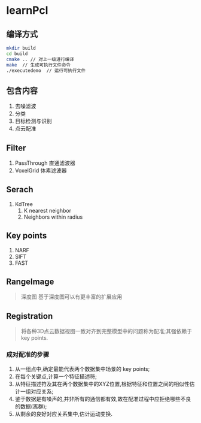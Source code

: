 # learnPcl

## 编译方式

```bash
mkdir build
cd build
cmake .. // 对上一级进行编译
make  // 生成可执行文件命令
./executedemo  // 运行可执行文件
```

## 包含内容

1. 去噪滤波
2. 分类
3. 目标检测与识别
4. 点云配准

## Filter

1. PassThrough 直通滤波器
2. VoxelGrid   体素滤波器

## Serach

1. KdTree
   1. K nearest neighbor
   2. Neighbors within radius

## Key points

1. NARF
2. SIFT
3. FAST

## RangeImage

> 深度图
> 基于深度图可以有更丰富的扩展应用

## Registration

> 将各种3D点云数据视图一致对齐到完整模型中的问题称为配准;其强依赖于 key points.

### 成对配准的步骤

1. 从一组点中,确定最能代表两个数据集中场景的 key points;
2. 在每个关键点,计算一个特征描述符;
3. 从特征描述符及其在两个数据集中的XYZ位置,根据特征和位置之间的相似性估计一组对应关系;
4. 鉴于数据是有噪声的,并非所有的通信都有效,故在配准过程中应拒绝哪些不良的数据(离群);
5. 从剩余的良好对应关系集中,估计运动变换.
